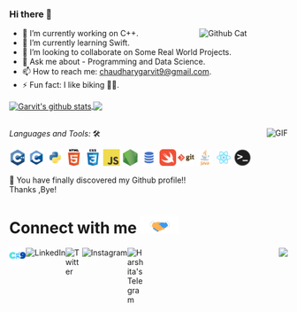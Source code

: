 ### Hi there 👋
<img align="right" width=160px alt="Github Cat" src="https://camo.githubusercontent.com/3b7c592ede97b6138ffd4b1cc1541c2f3b11fd39/687474703a2f2f33312e6d656469612e74756d626c722e636f6d2f31376665613932306666333665663466356238373764353231366137616164392f74756d626c725f6d6f39786a65387a5a34317163626975666f315f313238302e676966" />


- 🔭 I’m currently working on C++.
- 🌱 I’m currently learning Swift.
- 👯 I’m looking to collaborate on Some Real World Projects.
- 💬 Ask me about - Programming and Data Science.
- 📫 How to reach me: chaudharygarvit9@gmail.com.
- ⚡ Fun fact: I like biking 🚴🏻.

<a href="https://github.com/garvitchaudhary9">
 <img align="center" src="https://github-readme-stats.vercel.app/api?username=garvitchaudhary9&show_icons=true&theme=light&line_height=27&private=true" alt="Garvit's github stats"/>
</a>
<a href="https://github.com/garvitchaudhary9">
  <img align="center" src="https://github-readme-stats.vercel.app/api/top-langs/?username=garvitchaudhary9&theme=light&hide_langs_below=1" />
</a>
<br></br>


_Languages and Tools:_ 🛠  <img align="right" alt="GIF" height="60px" src="https://media.giphy.com/media/du3J3cXyzhj75IOgvA/giphy.gif" />

<code><img height="30" src="https://raw.githubusercontent.com/github/explore/80688e429a7d4ef2fca1e82350fe8e3517d3494d/topics/cpp/cpp.png"></code>
<code><img height="30" src="https://raw.githubusercontent.com/github/explore/80688e429a7d4ef2fca1e82350fe8e3517d3494d/topics/c/c.png"></code>
<code><img height="30" src="https://raw.githubusercontent.com/github/explore/80688e429a7d4ef2fca1e82350fe8e3517d3494d/topics/python/python.png"></code>
<code><img height="30" src="https://raw.githubusercontent.com/github/explore/80688e429a7d4ef2fca1e82350fe8e3517d3494d/topics/html/html.png"></code>
<code><img height="30" src="https://raw.githubusercontent.com/github/explore/5c058a388828bb5fde0bcafd4bc867b5bb3f26f3/topics/css/css.png"></code>
<code><img height="30" src="https://raw.githubusercontent.com/github/explore/80688e429a7d4ef2fca1e82350fe8e3517d3494d/topics/javascript/javascript.png"></code>
<code><img height="30" src="https://raw.githubusercontent.com/github/explore/80688e429a7d4ef2fca1e82350fe8e3517d3494d/topics/nodejs/nodejs.png"></code>
<code><img height="30" src="https://raw.githubusercontent.com/github/explore/80688e429a7d4ef2fca1e82350fe8e3517d3494d/topics/sql/sql.png"></code>
<code><img height="30" src="https://raw.githubusercontent.com/github/explore/80688e429a7d4ef2fca1e82350fe8e3517d3494d/topics/swift/swift.png"></code>
<code><img height="30" src="https://raw.githubusercontent.com/github/explore/80688e429a7d4ef2fca1e82350fe8e3517d3494d/topics/git/git.png"></code>
<code><img height="30" src="https://raw.githubusercontent.com/github/explore/80688e429a7d4ef2fca1e82350fe8e3517d3494d/topics/java/java.png"></code>
<code><img height="30" src="https://raw.githubusercontent.com/github/explore/80688e429a7d4ef2fca1e82350fe8e3517d3494d/topics/react/react.png"></code>
<code><img height="30" src="https://raw.githubusercontent.com/github/explore/80688e429a7d4ef2fca1e82350fe8e3517d3494d/topics/terminal/terminal.png"></code>


🔭 You have finally discovered my Github profile!!
<br>Thanks ,Bye!

# Connect with me <img src="Assets/Handshake.gif" height="32px">

[<img align="left" alt="My website" height="30px" src="https://github.com/garvitchaudhary9/chaudharygarvit9.github.io/blob/master/images/cg9.png" />](https://garvitchaudhary9.github.io/chaudharygarvit9.github.io/)

[<img align="left" alt="LinkedIn" height="30px" src="https://cdn.jsdelivr.net/npm/simple-icons@v3/icons/linkedin.svg"/>](https://www.linkedin.com/in/chaudharygarvit9/)

<a href="https://twitter.com/GarvitChaudha19">
  <img align="left" alt="Twitter" width="30px" src="https://cdn.jsdelivr.net/npm/simple-icons@v3/icons/twitter.svg" />
</a>

[<img align="left" alt="Instagram" height="30px" src="https://cdn.jsdelivr.net/npm/simple-icons@v3/icons/instagram.svg" />](https://www.instagram.com/__garvit__chaudhary__/)

<a href="https://www.facebook.com/garvit.chaudhary.6">
  <img align="left" alt="Harshita's Telegram" width="30px" src="https://cdn.jsdelivr.net/npm/simple-icons@v3/icons/facebook.svg" />
</a>

<img align="right" src="http://estruyf-github.azurewebsites.net/api/VisitorHit?user=chaudharygarvit9&repo=garvitchaudhary9&countColorcountColor&countColor=%237B1E7B"/>

<!--
**garvitchaudhary9/garvitchaudhary9** is a ✨ _special_ ✨ repository because its `README.md` (this file) appears on your GitHub profile.

Here are some ideas to get you started:

- 🔭 I’m currently working on ...
- 🌱 I’m currently learning ...
- 👯 I’m looking to collaborate on ...
- 🤔 I’m looking for help with ...
- 💬 Ask me about ...
- 📫 How to reach me: ...
- 😄 Pronouns: ...
- ⚡ Fun fact: ...
-->
